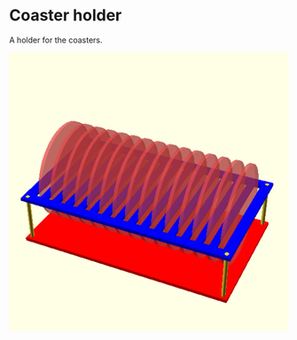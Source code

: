 Coaster holder
==============

A holder for the coasters.

![./exports/CoasterHolder.png](./exports/CoasterHolder.png)
